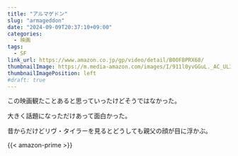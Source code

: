 ```yaml
---
title: "アルマゲドン"
slug: "armageddon"
date: "2024-09-09T20:37:10+09:00"
categories:
  - 映画
tags:
  - SF
link_url: https://www.amazon.co.jp/gp/video/detail/B00FBPRX68/
thumbnailImage: https://m.media-amazon.com/images/I/911l0yvGGuL._AC_UL320_.jpg
thumbnailImagePosition: left
#draft: true
---
```

この映画観たことあると思っていったけどそうではなかった。
<!--more-->
大きく話題になっただけあって面白かった。

昔からだけどリヴ・タイラーを見るとどうしても親父の顔が目に浮かぶ。

{{< amazon-prime >}}

